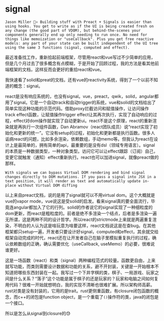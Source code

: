 # signal

`Jason Miller 🦊⚛️
Building stuff with Preact + Signals is easier than using hooks.
You get to write as if the UI is being created fresh on any change (the good part of VDOM), but behind-the-scenes your components generally end up only needing to run once. No need for things like memoization or "useCallback".
Plus you get free reactive models: any part of your state can be built independent of the UI tree using the same 3 functions (signal, computed and effect).`

最近准备找工作，重新拾起前端框架，尽管用react和vue写过不少简单的应用，但是几个月过去了很多概念有点模糊，于是开始了回顾过程，我的方法是看其他前端框架的文档，这样反而会更好的重拾react和vue。

我快速看了solid和preat的文档，还有vue的reactivity系统，得到了一个以前不知道的概念：signal。

react是没有响应系统的，也没有signal。vue，preact，qwik，solid，angular都用了signal。它是一个自动track和自动trigger的系统，vue和solid的文档给出了简单实现这种功能的示范代码。借助proxy拦截访问和赋值操作，让访问操作track effect函数，让赋值操作trigger effect让其再次执行，实现了自动响应的过程，effect对dom操作就实现了自动更新ui。react不是这个原理，react的重新渲染就是再执行一次组件函数，Dan Abramov（react团队成员）说“react实现了初始化和更新的统一”。它没有setup的过程，初始化和更新都是执行函数。很多人诟病react的问题，比如多余渲染，依赖数组，手动memo等。但我认为react在设计上是最简单的，拥有简单的api，最重要的是没有dsl（领域专用语言）。signal的本质是一种数据类型，一种对象类型。访问它可以让effect跟踪（订阅）自己，变更它就触发（通知）effect重新执行。react也可以加进signal，就像preact做的那样。

`With signals we can bypass Virtual DOM rendering and bind signal changes directly to DOM mutations. If you pass a signal into JSX in a text position, it will render as text and automatically update in-place without Virtual DOM diffing`

以上来自preact文档，说的是用了signal就可以不用virtual dom。这个大概就是vue的vapor mode，vue说这是受solid的启发。看来signal真的要全面流行，毕竟连angular都加入了它的行列。solid的作者说它的signal实现了一种细粒度的dom更新，而react是粗粒度的。前者是绝不多渲染一个结点，后者是多渲染一遍无所谓，这是两种不同的设计哲学。所以react的strictmode上来就是两遍重复渲染，不明白的人认为这是啥玩意为啥要这样，react文档说这是在查bug。在其他框架都只setup一遍，开发者只要设计好signal，computed和effect，其余就交给框架自动完成的时代，react还在让开发者自己在脑子里模拟重复执行的过程，确认依赖数组的正确，确认需要优化（useCallback, useMemo）的必要，很难说谁更好。

这是一场函数（react）和类（signal）两种编程范式的较量。函数更自由，上来就写功能，而类则需要设计数据和功能的关系，避不开封装，关键是一开始根本不知道把哪些东西封装在一起。我写过一个下井字棋的类，棋子、一局游戏、玩家之间是什么关系？“落子”这个功能是属于棋子的还是玩家的？玩家和电脑之间如何复用代码？很难一开始就想明白，我的实现不清晰也很难扩展。所以架构师高薪。rust对类是没有封装的，它用的是trait。rust更侧重函数，有closure闭包函数的概念，而c++的闭包是function object，是一个重载了`()`操作符的类，java的闭包是一个接口。

所以是怎么从signal到closure的😓
